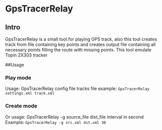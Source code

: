 # GpsTracerRelay


## Intro
GpsTracerRelay is a small tool for playing GPS track, also this tool creates track from file containing key points and 
creates output file containing all necessary points filling the route with missing points. 
This tool emulate Topin ZX303 tracker

##Usage

### Play mode
Usage: GpsTracerRelay config file tracks file
example: `GpsTracerRelay settings.xml track.xml`
### Create mode
Or usage: GpsTracerRelay -g source_file dist_file interval in second
Example:  `GpsTracerRelay -g src.xml dst.xml 30`